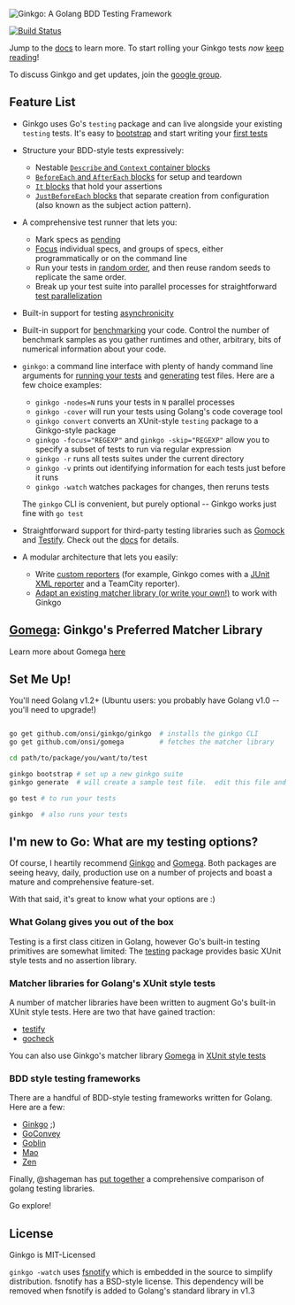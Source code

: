 ![Ginkgo: A Golang BDD Testing Framework](http://onsi.github.io/ginkgo/images/ginkgo.png)

[![Build Status](https://travis-ci.org/onsi/ginkgo.png)](https://travis-ci.org/onsi/ginkgo)

Jump to the [docs](http://onsi.github.io/ginkgo/) to learn more.  To start rolling your Ginkgo tests *now* [keep reading](#set-me-up)!

To discuss Ginkgo and get updates, join the [google group](https://groups.google.com/d/forum/ginkgo-and-gomega).

## Feature List

- Ginkgo uses Go's `testing` package and can live alongside your existing `testing` tests.  It's easy to [bootstrap](http://onsi.github.io/ginkgo/#bootstrapping_a_suite) and start writing your [first tests](http://onsi.github.io/ginkgo/#adding_specs_to_a_suite)

- Structure your BDD-style tests expressively:
    - Nestable [`Describe` and `Context` container blocks](http://onsi.github.io/ginkgo/#organizing_specs_with_containers__and_)
    - [`BeforeEach` and `AfterEach` blocks](http://onsi.github.io/ginkgo/#extracting_common_setup_) for setup and teardown
    - [`It` blocks](http://onsi.github.io/ginkgo/#individual_specs_) that hold your assertions
    - [`JustBeforeEach` blocks](http://onsi.github.io/ginkgo/#separating_creation_and_configuration_) that separate creation from configuration (also known as the subject action pattern).

- A comprehensive test runner that lets you:
    - Mark specs as [pending](http://onsi.github.io/ginkgo/#pending_specs)
    - [Focus](http://onsi.github.io/ginkgo/#focused_specs) individual specs, and groups of specs, either programmatically or on the command line
    - Run your tests in [random order](http://onsi.github.io/ginkgo/#spec_permutation), and then reuse random seeds to replicate the same order.
    - Break up your test suite into parallel processes for straightforward [test parallelization](http://onsi.github.io/ginkgo/#parallel_specs)

- Built-in support for testing [asynchronicity](http://onsi.github.io/ginkgo/#asynchronous_tests)

- Built-in support for [benchmarking](http://onsi.github.io/ginkgo/#benchmark_tests) your code.  Control the number of benchmark samples as you gather runtimes and other, arbitrary, bits of numerical information about your code. 

- `ginkgo`: a command line interface with plenty of handy command line arguments for [running your tests](http://onsi.github.io/ginkgo/#running_tests) and [generating](http://onsi.github.io/ginkgo/#generators) test files.  Here are a few choice examples:
    - `ginkgo -nodes=N` runs your tests in `N` parallel processes
    - `ginkgo -cover` will run your tests using Golang's code coverage tool
    - `ginkgo convert` converts an XUnit-style `testing` package to a Ginkgo-style package
    - `ginkgo -focus="REGEXP"` and `ginkgo -skip="REGEXP"` allow you to specify a subset of tests to run via regular expression
    - `ginkgo -r` runs all tests suites under the current directory
    - `ginkgo -v` prints out identifying information for each tests just before it runs
    - `ginkgo -watch` watches packages for changes, then reruns tests

    The `ginkgo` CLI is convenient, but purely optional -- Ginkgo works just fine with `go test`

- Straightforward support for third-party testing libraries such as [Gomock](https://code.google.com/p/gomock/) and [Testify](https://github.com/stretchr/testify).  Check out the [docs](http://onsi.github.io/ginkgo/#third_party_integrations) for details.

- A modular architecture that lets you easily:
    - Write [custom reporters](http://onsi.github.io/ginkgo/#writing_custom_reporters) (for example, Ginkgo comes with a [JUnit XML reporter](http://onsi.github.io/ginkgo/#generating_junit_xml_output) and a TeamCity reporter).
    - [Adapt an existing matcher library (or write your own!)](http://onsi.github.io/ginkgo/#using_other_matcher_libraries) to work with Ginkgo

## [Gomega](http://github.com/onsi/gomega): Ginkgo's Preferred Matcher Library

Learn more about Gomega [here](http://onsi.github.io/gomega/)

## Set Me Up!

You'll need Golang v1.2+ (Ubuntu users: you probably have Golang v1.0 -- you'll need to upgrade!)

```bash

go get github.com/onsi/ginkgo/ginkgo  # installs the ginkgo CLI
go get github.com/onsi/gomega         # fetches the matcher library

cd path/to/package/you/want/to/test

ginkgo bootstrap # set up a new ginkgo suite
ginkgo generate  # will create a sample test file.  edit this file and add your tests then...

go test # to run your tests

ginkgo  # also runs your tests

```

## I'm new to Go: What are my testing options?

Of course, I heartily recommend [Ginkgo](https://github.com/onsi/ginkgo) and [Gomega](https://github.com/onsi/gomega).  Both packages are seeing heavy, daily, production use on a number of projects and boast a mature and comprehensive feature-set.

With that said, it's great to know what your options are :)

### What Golang gives you out of the box

Testing is a first class citizen in Golang, however Go's built-in testing primitives are somewhat limited: The [testing](http://golang.org/pkg/testing) package provides basic XUnit style tests and no assertion library.

### Matcher libraries for Golang's XUnit style tests

A number of matcher libraries have been written to augment Go's built-in XUnit style tests.  Here are two that have gained traction:

- [testify](https://github.com/stretchr/testify)
- [gocheck](http://labix.org/gocheck)

You can also use Ginkgo's matcher library [Gomega](https://github.com/onsi/gomega) in [XUnit style tests](http://onsi.github.io/gomega/#using_gomega_with_golangs_xunitstyle_tests)

### BDD style testing frameworks

There are a handful of BDD-style testing frameworks written for Golang.  Here are a few:

- [Ginkgo](https://github.com/onsi/ginkgo) ;)
- [GoConvey](https://github.com/smartystreets/goconvey) 
- [Goblin](https://github.com/franela/goblin)
- [Mao](https://github.com/azer/mao)
- [Zen](https://github.com/pranavraja/zen)

Finally, @shageman has [put together](https://github.com/shageman/gotestit) a comprehensive comparison of golang testing libraries.

Go explore!

## License

Ginkgo is MIT-Licensed

`ginkgo -watch` uses [fsnotify](https://github.com/howeyc/fsnotify) which is embedded in the source to simplify distribution.  fsnotify has a BSD-style license.  This dependency will be removed when fsnotify is added to Golang's standard library in v1.3
